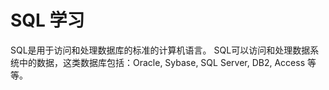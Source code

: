 # SQL 学习

SQL是用于访问和处理数据库的标准的计算机语言。
SQL可以访问和处理数据系统中的数据，这类数据库包括：Oracle, Sybase, SQL Server, DB2, Access 等等。
